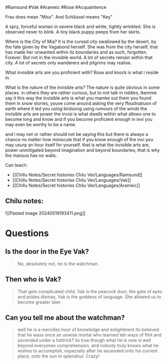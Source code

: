#Ramsund #Vak #Arameic #Rose #Acquaintence 

Frau does mean "Miss". And Schlüssel means "Key" 

A spry, forceful woman in severe black and white, tightly wrinkled. She is observed never to blink. A tiny black puppy peeps from her skirts.

Where is the City of Mia?
It is the cursed city swallowed by the desert, by the fate given by the Vagabond herself. She was from the city herself, that has made her unwanted within its boundaries and as such, forgotten. Forever. But not in the invisible world. A lot of secrets remain within that city. A lot of secrets only wanderers and pilgrims may realise.

What invisible arts are you proficient with?
Rose and knock is what i reside in.

What is the nature of the invisible arts?
The nature is quite obvious in some places. in others they are rather curious, but to not talk in riddles, lkemme say it this way the invisible arts is what you mamke out them you found them in snow stories, youve come around asking the very ffoudnatiuon of earth where it led you using birdsong using rumours of the winds the invisible arts are power the invisi is what dwells within what allows one to become long and know and if you become proficient enough in invi you may even be worthy to be a name.

and i may not or rather should not be saying this but there is always a chance no matter how miniscule that if you know enough of the invi you may usurp an hour itself for yourself. that is what the invisible arts are, power unmitigated beyond imagination and beyond boundaries, that is why the mansus has no walls.

Can teach:
- [[Chillu Notes/Secret histories Chilu Ver/Languages/Ramsund]]
- [[Chillu Notes/Secret histories Chilu Ver/Languages/Vak]]
- [[Chillu Notes/Secret histories Chilu Ver/Languages/Arameic]]

Chilu notes:
- 

![[Pasted image 20240519193411.png]]

# Questions

## Is the door in the Eye Vak?
>No, absolutely not, he is the watchman.
## Then who is Vak?
>That gets complicated child, Vak is the peacock door, the gate of eyes and prides dismay, Vak is the goddess of language. She allowed us to become greater later
## Can you tell me about the watchman?
>well he is a mercilles hour of knowledge and enlightment its believed that he wass once an unwise mortal who learned teh ways of flint and ascended under a hattrick? its true though what he is now is well beyond everyones comprehension, and nobody truly knows what he wishes to accomplish, especially after he ascended onto his current place, onto the sun in splendour. Crazy! 